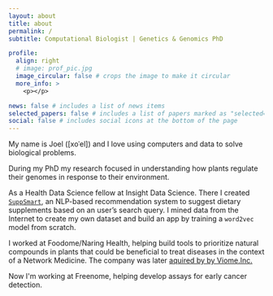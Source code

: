 ```yaml
---
layout: about
title: about
permalink: /
subtitle: Computational Biologist | Genetics & Genomics PhD

profile:
  align: right
  # image: prof_pic.jpg
  image_circular: false # crops the image to make it circular
  more_info: >
    <p></p>    

news: false # includes a list of news items
selected_papers: false # includes a list of papers marked as "selected={true}"
social: false # includes social icons at the bottom of the page
---
```


My name is Joel ([xoˈel]) and I love using computers and data to solve biological problems.

During my PhD my research focused in understanding how plants regulate their genomes in response to their environment. 

As a Health Data Science fellow at Insight Data Science. There I created [`SuppSmart`](https://github.com/rodriguezmDNA/suppsmart), an NLP-based recommendation system to suggest dietary supplements based on an user’s search query. I mined data from the Internet to create my own dataset and build an app by training a `word2vec` model from scratch.

I worked at Foodome/Naring Health, helping build tools to prioritize natural compounds in plants that could be beneficial to treat diseases in the context of a Network Medicine. The company was later [aquired by by Viome.Inc.](https://www.prnewswire.com/news-releases/viome-acquires-naring-health-to-further-its-lead-in-personalized-nutrition-and-longevity-301975499.html)

Now I'm working at Freenome, helping develop assays for early cancer detection.